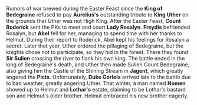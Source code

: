 Rumors of war brewed during the Easter Feast since the **King of Bedegraine** refused to pay **Aurelius's** outstanding tribute to **King Uther** on the grounds that Uther was not High King. After the Easter Feast, **Count Roderick** sent the PKs to meet and court **Lady Rosalyn**. **Freydis** befriended Rosalyn, but **Abel** fell for her, managing to spend time with her thanks to Helmut. During their report to Roderick, Abel kept his feelings for Rosalyn a secret. Later that year, Uther ordered the pillaging of Bedegraine, but the knights chose not to participate, so they hid in the forest. There they found **Sir Sulien** crossing the river to flank his own king. The battle ended in the king of Bedegraine's death, and Uther then made Sulien Count Bedegraine, also giving him the Castle of the Shining Stream in **Jagent**, which greatly angered the **Picts**. Unfortunately, **Duke Gorlois** arrived late to the battle due to bad weather, greatly angering Uther. That winter, a man named **Nomen** showed up to Helmut and **Lothar's** estate, claiming to be Lothar's bastard son and Helmut's older brother. Helmut embraced his new brother eagerly.